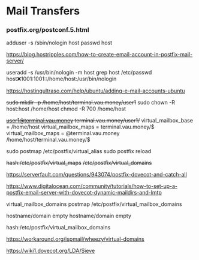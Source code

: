 # Mail Transfers

### postfix.org/postconf.5.html

adduser -s /sbin/nologin host
passwd host

https://blog.hostripples.com/how-to-create-email-account-in-postfix-mail-server/

useradd -s /usr/bin/nologin -m host
grep host /etc/passwd
host:x:1001:1001::/home/host:/usr/bin/nologin

https://hostingultraso.com/help/ubuntu/adding-e-mail-accounts-ubuntu

~~sudo mkdir -p /home/host/terminal.vau.money/user1~~
sudo chown -R host:host /home/host
chmod -R 700 /home/host

~~user1@terminal.vau.money terminal.vau.money/user1/~~
virtual_mailbox_base = /home/host
virtual_mailbox_maps = terminal.vau.money/$
virtual_mailbox_maps = @terminal.vau.money /home/host/terminal.vau.money/$

sudo postmap /etc/postfix/virtual_alias
sudo postfix reload

~~hash:/etc/postfix/virtual_maps~~
~~/etc/postfix/virtual_domains~~

https://serverfault.com/questions/943074/postfix-dovecot-and-catch-all

https://www.digitalocean.com/community/tutorials/how-to-set-up-a-postfix-email-server-with-dovecot-dynamic-maildirs-and-lmtp

virtual_mailbox_domains postmap /etc/postfix/virtual_mailbox_domains

hostname/domain empty
hostname/domain empty

hash:/etc/postfix/virtual_mailbox_domains

https://workaround.org/ispmail/wheezy/virtual-domains

https://wiki1.dovecot.org/LDA/Sieve
